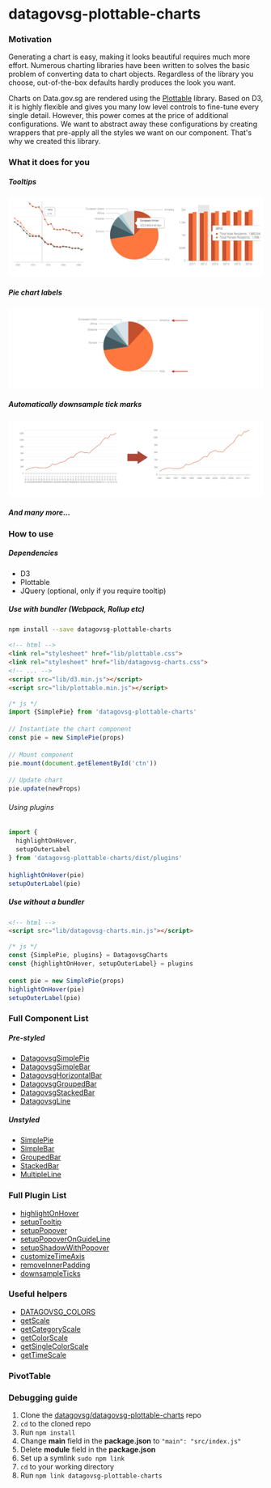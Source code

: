 # datagovsg-plottable-charts

### Motivation
Generating a chart is easy, making it looks beautiful requires much more effort. Numerous charting libraries have been written to solves the basic problem of converting data to chart objects. Regardless of the library you choose, out-of-the-box defaults hardly produces the look you want.

Charts on Data.gov.sg are rendered using the [Plottable](http://plottablejs.org/) library. Based on D3, it is highly flexible and gives you many low level controls to fine-tune every single detail. However, this power comes at the price of additional configurations. We want to abstract away these configurations by creating wrappers that pre-apply all the styles we want on our component. That's why we created this library.


### What it does for you

##### Tooltips
![popovers](public/popovers.png)

##### Pie chart labels
![outerlabels](public/outerlabels.png)

##### Automatically downsample tick marks
![downsampleticks](public/downsampleticks.png)

##### And many more...


### How to use

##### Dependencies
- D3
- Plottable
- JQuery (optional, only if you require tooltip)

##### Use with bundler (Webpack, Rollup etc)
```bash
npm install --save datagovsg-plottable-charts
```

```html
<!-- html -->
<link rel="stylesheet" href="lib/plottable.css">
<link rel="stylesheet" href="lib/datagovsg-charts.css">
<!-- ... -->
<script src="lib/d3.min.js"></script>
<script src="lib/plottable.min.js"></script>
```

```javascript
/* js */
import {SimplePie} from 'datagovsg-plottable-charts'

// Instantiate the chart component
const pie = new SimplePie(props)

// Mount component
pie.mount(document.getElementById('ctn'))

// Update chart
pie.update(newProps)
```

###### Using plugins
```javascript
import {
  highlightOnHover,
  setupOuterLabel
} from 'datagovsg-plottable-charts/dist/plugins'

highlightOnHover(pie)
setupOuterLabel(pie)
```

##### Use without a bundler
```html
<!-- html -->
<script src="lib/datagovsg-charts.min.js"></script>
```

```javascript
/* js */
const {SimplePie, plugins} = DatagovsgCharts
const {highlightOnHover, setupOuterLabel} = plugins

const pie = new SimplePie(props)
highlightOnHover(pie)
setupOuterLabel(pie)
```


### Full Component List

##### Pre-styled
- [DatagovsgSimplePie](https://github.com/datagovsg/datagovsg-plottable-charts/blob/upgrade/src/index.js#L25)
- [DatagovsgSimpleBar](https://github.com/datagovsg/datagovsg-plottable-charts/blob/upgrade/src/index.js#L37)
- [DatagovsgHorizontalBar](https://github.com/datagovsg/datagovsg-plottable-charts/blob/upgrade/src/index.js#L59)
- [DatagovsgGroupedBar](https://github.com/datagovsg/datagovsg-plottable-charts/blob/upgrade/src/index.js#L80)
- [DatagovsgStackedBar](https://github.com/datagovsg/datagovsg-plottable-charts/blob/upgrade/src/index.js#L103)
- [DatagovsgLine](https://github.com/datagovsg/datagovsg-plottable-charts/blob/upgrade/src/index.js#L126)

##### Unstyled
- [SimplePie](https://github.com/datagovsg/datagovsg-plottable-charts/blob/upgrade/src/components/SimplePie.js)
- [SimpleBar](https://github.com/datagovsg/datagovsg-plottable-charts/blob/upgrade/src/components/SimpleBar.js)
- [GroupedBar](https://github.com/datagovsg/datagovsg-plottable-charts/blob/upgrade/src/components/GroupedBar.js)
- [StackedBar](https://github.com/datagovsg/datagovsg-plottable-charts/blob/upgrade/src/components/StackedBar.js)
- [MultipleLine](https://github.com/datagovsg/datagovsg-plottable-charts/blob/upgrade/src/components/MultipleLine.js)


### Full Plugin List
- [highlightOnHover](https://github.com/datagovsg/datagovsg-plottable-charts/blob/upgrade/src/plugins.js#L21)
- [setupTooltip](https://github.com/datagovsg/datagovsg-plottable-charts/blob/upgrade/src/plugins.js#L71)
- [setupPopover](https://github.com/datagovsg/datagovsg-plottable-charts/blob/upgrade/src/plugins.js#L133)
- [setupPopoverOnGuideLine](https://github.com/datagovsg/datagovsg-plottable-charts/blob/upgrade/src/plugins.js#L197)
- [setupShadowWithPopover](https://github.com/datagovsg/datagovsg-plottable-charts/blob/upgrade/src/plugins.js#L368)
- [customizeTimeAxis](https://github.com/datagovsg/datagovsg-plottable-charts/blob/upgrade/src/plugins.js#L463)
- [removeInnerPadding](https://github.com/datagovsg/datagovsg-plottable-charts/blob/upgrade/src/plugins.js#L480)
- [downsampleTicks](https://github.com/datagovsg/datagovsg-plottable-charts/blob/upgrade/src/plugins.js#L488)


### Useful helpers
- [DATAGOVSG_COLORS](https://github.com/datagovsg/datagovsg-plottable-charts/blob/upgrade/src/helpers.js#L13)
- [getScale](https://github.com/datagovsg/datagovsg-plottable-charts/blob/upgrade/src/helpers.js#L16)
- [getCategoryScale](https://github.com/datagovsg/datagovsg-plottable-charts/blob/upgrade/src/helpers.js#L21)
- [getColorScale](https://github.com/datagovsg/datagovsg-plottable-charts/blob/upgrade/src/helpers.js#L28)
- [getSingleColorScale](https://github.com/datagovsg/datagovsg-plottable-charts/blob/upgrade/src/helpers.js#L32)
- [getTimeScale](https://github.com/datagovsg/datagovsg-plottable-charts/blob/upgrade/src/helpers.js#L40)


### PivotTable


### Debugging guide

1. Clone the [datagovsg/datagovsg-plottable-charts](https://github.com/datagovsg/datagovsg-plottable-charts) repo
2. `cd` to the cloned repo
3. Run `npm install`
4. Change **main** field in the **package.json** to `"main": "src/index.js"`
5. Delete **module** field in the **package.json**
6. Set up a symlink `sudo npm link`
7. `cd` to your working directory
8. Run `npm link datagovsg-plottable-charts`
